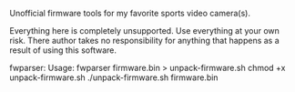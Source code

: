 Unofficial firmware tools for my favorite sports video camera(s).

Everything here is completely unsupported. Use everything at your own risk.
There author takes no responsibility for anything that happens as a result
of using this software.

fwparser:
	Usage:
		fwparser firmware.bin > unpack-firmware.sh
		chmod +x unpack-firmware.sh
		./unpack-firmware.sh firmware.bin
